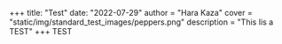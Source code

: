 +++
title: "Test"
date: "2022-07-29"
author = "Hara Kaza"
cover = "static/img/standard_test_images/peppers.png"
description = "This Iis a TEST"
+++
TEST

